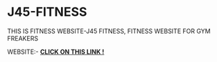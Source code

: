 # J45-FITNESS
THIS IS FITNESS WEBSITE-J45 FITNESS, FITNESS WEBSITE FOR GYM FREAKERS

WEBSITE:-  [**CLICK ON THIS LINK !**](https://thesmartyking.github.io/J45-FITNESS/index.html)
